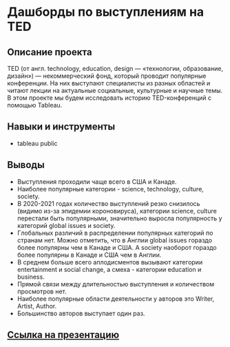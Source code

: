 # Дашборды по выступлениям на TED
## Описание проекта
TED (от англ. technology, education, design — «технологии, образование, дизайн») — некоммерческий фонд, который проводит популярные конференции. На них выступают специалисты из разных областей и читают лекции на актуальные социальные, культурные и научные темы. 
В этом проекте мы будем исследовать историю TED-конференций с помощью Tableau.

## Навыки и инструменты
- tableau public
## Выводы
- Выступления проходили чаще всего в США и Канаде.
- Наиболее популярные категории - science, technology, culture, society.
- В 2020-2021 годах количество выступлений резко снизилось (видимо из-за эпидемии короновируса), категории science, culture перестали быть популярными, значительно выросла популярность у категорий global issues и society.
- Глобальных различий в распределении популярных категорий по странам нет.  Можно отметить, что в Англии global issues гораздо более популярны чем в Канаде и США. А society наоборот гораздо более популярны в Канаде и США чем в Англии.
- В среднем больше всего аплодисментов вызывают категории entertainment и social change, а смеха - категории education и business.
- Прямой связи между длительностью выступления и количеством просмотров нет.
- Наиболее популярные области деятельности у авторов это Writer, Artist, Author.
- Большинство авторов выступает один раз.
## [Ссылка на презентацию](https://public.tableau.com/app/profile/aleksei.pirozhkov/viz/Book1_16923614362800/sheet1?publish=yes) 
